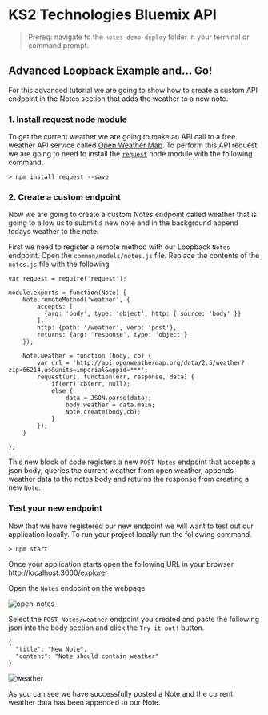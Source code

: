 # KS2 Technologies Bluemix API

> Prereq: navigate to the `notes-demo-deploy` folder in your terminal or command prompt.

## Advanced Loopback Example and... Go!
For this advanced tutorial we are going to show how to create a custom API endpoint in the Notes section that adds the weather to a new note.

### 1. Install request node module
To get the current weather we are going to make an API call to a free weather API service called [Open Weather Map](https://openweathermap.org). To perform this API request we are going to need to install the [`request`](https://www.npmjs.com/package/request) node module with the following command.

```
> npm install request --save
```

### 2. Create a custom endpoint
Now we are going to create a custom Notes endpoint called weather that is going to allow us to submit a new note and in the background append todays weather to the note. 

First we need to register a remote method with our Loopback `Notes` endpoint. Open the `common/models/notes.js` file. Replace the contents of the `notes.js` file with the following

```
var request = require('request');

module.exports = function(Note) {
	Note.remoteMethod('weather', {
		accepts: [
	      {arg: 'body', type: 'object', http: { source: 'body' }}
	    ],
	    http: {path: '/weather', verb: 'post'},
	    returns: {arg: 'response', type: 'object'}
	});
	
	Note.weather = function (body, cb) {
		var url = 'http://api.openweathermap.org/data/2.5/weather?zip=66214,us&units=imperial&appid=***';
		request(url, function(err, response, data) {
			if(err) cb(err, null);
			else {
				data = JSON.parse(data);
				body.weather = data.main;
				Note.create(body,cb);
			}
		});
	}

};
```
This new block of code registers a new `POST Notes` endpoint that accepts a json body, queries the current weather from open weather, appends weather data to the notes body and returns the response from creating a new `Note`.

### Test your new endpoint
Now that we have registered our new endpoint we will want to test out our application locally. To run your project locally run the following command.

```
> npm start
```

Once your application starts open the following URL in your browser [http://localhost:3000/explorer](http://localhost:3000/explorer)

Open the `Notes` endpoint on the webpage

![open-notes](http://ks2inc.com/wp-content/uploads/2017/03/screencapture-0-0-0-0-3000-explorer-1488396868003.png) 

Select the `POST Notes/weather` endpoint you created and paste the following json into the body section and click the `Try it out!` button.

```
{
  "title": "New Note",
  "content": "Note should contain weather"
}
```

![weather](http://ks2inc.com/wp-content/uploads/2017/03/screencapture-localhost-3000-explorer-1488397274709.png)

As you can see we have successfully posted a Note and the current weather data has been appended to our Note.